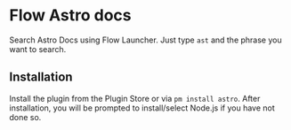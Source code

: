 # Flow Astro docs
Search Astro Docs using Flow Launcher. Just type `ast` and the phrase you want to search.

## Installation
Install the plugin from the Plugin Store or via `pm install astro`. After installation, you will be prompted to install/select Node.js if you have not done so.
